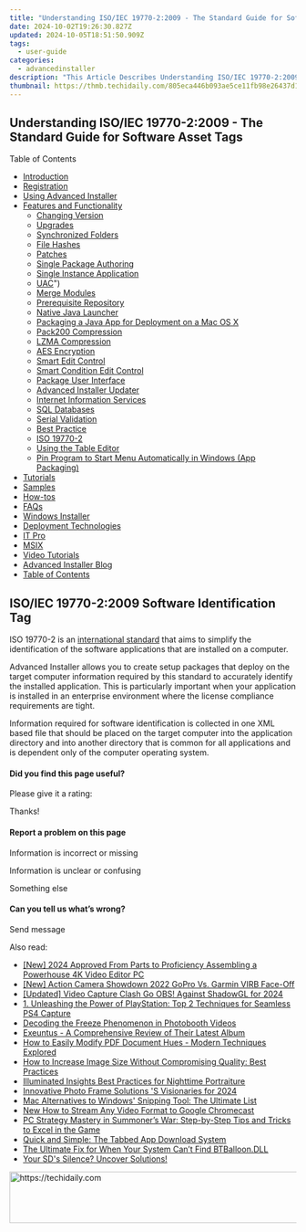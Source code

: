 ```yaml
---
title: "Understanding ISO/IEC 19770-2:2009 - The Standard Guide for Software Asset Tags"
date: 2024-10-02T19:26:30.827Z
updated: 2024-10-05T18:51:50.909Z
tags:
  - user-guide
categories:
  - advancedinstaller
description: "This Article Describes Understanding ISO/IEC 19770-2:2009 - The Standard Guide for Software Asset Tags"
thumbnail: https://thmb.techidaily.com/805eca446b093ae5ce11fb98e26437d115f412aa3eb3971cf8c85804bd7c66ed.jpg
---
```


## Understanding ISO/IEC 19770-2:2009 - The Standard Guide for Software Asset Tags

Table of Contents

* [Introduction](https://tools.techidaily.com/advancedinstaller/products/)
* [Registration](https://tools.techidaily.com/advancedinstaller/products/)
* [Using Advanced Installer](https://tools.techidaily.com/advancedinstaller/products/)
* [Features and Functionality](https://tools.techidaily.com/advancedinstaller/products/)  
   * [Changing Version](https://tools.techidaily.com/advancedinstaller/products/)  
   * [Upgrades](https://tools.techidaily.com/advancedinstaller/products/)  
   * [Synchronized Folders](https://tools.techidaily.com/advancedinstaller/products/)  
   * [File Hashes](https://tools.techidaily.com/advancedinstaller/products/)  
   * [Patches](https://tools.techidaily.com/advancedinstaller/products/)  
   * [Single Package Authoring](https://tools.techidaily.com/advancedinstaller/products/)  
   * [Single Instance Application](https://tools.techidaily.com/advancedinstaller/products/)  
   * [UAC](https://tools.techidaily.com/advancedinstaller/products/)")  
   * [Merge Modules](https://tools.techidaily.com/advancedinstaller/products/)  
   * [Prerequisite Repository](https://tools.techidaily.com/advancedinstaller/products/)  
   * [Native Java Launcher](https://tools.techidaily.com/advancedinstaller/products/)  
   * [Packaging a Java App for Deployment on a Mac OS X](https://tools.techidaily.com/advancedinstaller/products/)  
   * [Pack200 Compression](https://tools.techidaily.com/advancedinstaller/products/)  
   * [LZMA Compression](https://tools.techidaily.com/advancedinstaller/products/)  
   * [AES Encryption](https://tools.techidaily.com/advancedinstaller/products/)  
   * [Smart Edit Control](https://tools.techidaily.com/advancedinstaller/products/)  
   * [Smart Condition Edit Control](https://tools.techidaily.com/advancedinstaller/products/)  
   * [Package User Interface](https://tools.techidaily.com/advancedinstaller/products/)  
   * [Advanced Installer Updater](https://tools.techidaily.com/advancedinstaller/products/)  
   * [Internet Information Services](https://tools.techidaily.com/advancedinstaller/products/)  
   * [SQL Databases](https://tools.techidaily.com/advancedinstaller/products/)  
   * [Serial Validation](https://tools.techidaily.com/advancedinstaller/products/)  
   * [Best Practice](https://tools.techidaily.com/advancedinstaller/products/)  
   * [ISO 19770-2](https://tools.techidaily.com/advancedinstaller/products/)  
   * [Using the Table Editor](https://tools.techidaily.com/advancedinstaller/products/)  
   * [Pin Program to Start Menu Automatically in Windows (App Packaging)](https://www.advancedinstaller.com/user-guide/tiles-show-start.html "Pin Program to Start Menu Automatically in Windows (App Packaging)")
* [Tutorials](https://tools.techidaily.com/advancedinstaller/products/)
* [Samples](https://tools.techidaily.com/advancedinstaller/products/)
* [How-tos](https://tools.techidaily.com/advancedinstaller/products/)
* [FAQs](https://tools.techidaily.com/advancedinstaller/products/)
* [Windows Installer](https://tools.techidaily.com/advancedinstaller/products/)
* [Deployment Technologies](https://tools.techidaily.com/advancedinstaller/products/)
* [IT Pro](https://tools.techidaily.com/advancedinstaller/products/)
* [MSIX](https://tools.techidaily.com/advancedinstaller/products/)
* [Video Tutorials](https://tools.techidaily.com/advancedinstaller/products/)
* [Advanced Installer Blog](https://tools.techidaily.com/advancedinstaller/products/)
* [Table of Contents](https://tools.techidaily.com/advancedinstaller/products/)

## ISO/IEC 19770-2:2009 Software Identification Tag

ISO 19770-2 is an [international standard](https://www.iso.org/standard/53670.html "ISO 19770-2 standard") that aims to simplify the identification of the software applications that are installed on a computer. 

 Advanced Installer allows you to create setup packages that deploy on the target computer information required by this standard to accurately identify the installed application. This is particularly important when your application is installed in an enterprise environment where the license compliance requirements are tight. 

 Information required for software identification is collected in one XML based file that should be placed on the target computer into the application directory and into another directory that is common for all applications and is dependent only of the computer operating system.

#### Did you find this page useful?

Please give it a rating:

 Thanks!

#### Report a problem on this page

Information is incorrect or missing

Information is unclear or confusing

Something else

#### Can you tell us what’s wrong?

Send message

<ins class="adsbygoogle"
     style="display:block"
     data-ad-format="autorelaxed"
     data-ad-client="ca-pub-7571918770474297"
     data-ad-slot="1223367746"></ins>

<ins class="adsbygoogle"
     style="display:block"
     data-ad-client="ca-pub-7571918770474297"
     data-ad-slot="8358498916"
     data-ad-format="auto"
     data-full-width-responsive="true"></ins>

<span class="atpl-alsoreadstyle">Also read:</span>
<div><ul>
<li><a href="https://fox-boxes.techidaily.com/new-2024-approved-from-parts-to-proficiency-assembling-a-powerhouse-4k-video-editor-pc/"><u>[New] 2024 Approved From Parts to Proficiency Assembling a Powerhouse 4K Video Editor PC</u></a></li>
<li><a href="https://fox-direct.techidaily.com/new-action-camera-showdown-2022-gopro-vs-garmin-virb-face-off/"><u>[New] Action Camera Showdown 2022 GoPro Vs. Garmin VIRB Face-Off</u></a></li>
<li><a href="https://screen-mirroring-recording.techidaily.com/updated-video-capture-clash-go-obs-against-shadowgl-for-2024/"><u>[Updated] Video Capture Clash Go OBS! Against ShadowGL for 2024</u></a></li>
<li><a href="https://fox-within.techidaily.com/1-unleashing-the-power-of-playstation-top-2-techniques-for-seamless-ps4-capture/"><u>1. Unleashing the Power of PlayStation: Top 2 Techniques for Seamless PS4 Capture</u></a></li>
<li><a href="https://extra-lessons.techidaily.com/decoding-the-freeze-phenomenon-in-photobooth-videos/"><u>Decoding the Freeze Phenomenon in Photobooth Videos</u></a></li>
<li><a href="https://fox-within.techidaily.com/exeuntus-a-comprehensive-review-of-their-latest-album/"><u>Exeuntus - A Comprehensive Review of Their Latest Album</u></a></li>
<li><a href="https://fox-within.techidaily.com/how-to-easily-modify-pdf-document-hues-modern-techniques-explored/"><u>How to Easily Modify PDF Document Hues - Modern Techniques Explored</u></a></li>
<li><a href="https://fox-within.techidaily.com/how-to-increase-image-size-without-compromising-quality-best-practices/"><u>How to Increase Image Size Without Compromising Quality: Best Practices</u></a></li>
<li><a href="https://video-capture.techidaily.com/illuminated-insights-best-practices-for-nighttime-portraiture/"><u>Illuminated Insights Best Practices for Nighttime Portraiture</u></a></li>
<li><a href="https://some-knowledge.techidaily.com/innovative-photo-frame-solutions-s-visionaries-for-2024/"><u>Innovative Photo Frame Solutions 'S Visionaries for 2024</u></a></li>
<li><a href="https://fox-within.techidaily.com/mac-alternatives-to-windows-snipping-tool-the-ultimate-list/"><u>Mac Alternatives to Windows' Snipping Tool: The Ultimate List</u></a></li>
<li><a href="https://ai-driven-video-production.techidaily.com/new-how-to-stream-any-video-format-to-google-chromecast/"><u>New How to Stream Any Video Format to Google Chromecast</u></a></li>
<li><a href="https://fox-within.techidaily.com/pc-strategy-mastery-in-summoners-war-step-by-step-tips-and-tricks-to-excel-in-the-game/"><u>PC Strategy Mastery in Summoner’s War: Step-by-Step Tips and Tricks to Excel in the Game</u></a></li>
<li><a href="https://fox-within.techidaily.com/quick-and-simple-the-tabbed-app-download-system/"><u>Quick and Simple: The Tabbed App Download System</u></a></li>
<li><a href="https://tech-recovery.techidaily.com/the-ultimate-fix-for-when-your-system-cant-find-btballoondll/"><u>The Ultimate Fix for When Your System Can’t Find BTBalloon.DLL</u></a></li>
<li><a href="https://win-howtos.techidaily.com/1723211838378-your-sds-silence-uncover-solutions/"><u>Your SD's Silence? Uncover Solutions!</u></a></li>
</ul></div>

<!-- affiliate ads begin -->
<a href="https://appsumo.8odi.net/c/5597632/2044585/7443" target="_top" id="2044585">
  <img src="//a.impactradius-go.com/display-ad/7443-2044585" border="0" alt="https://techidaily.com" width="728" height="90"/>
</a>
<img height="0" width="0" src="https://appsumo.8odi.net/i/5597632/2044585/7443" style="position:absolute;visibility:hidden;" border="0" />
<!-- affiliate ads end -->

